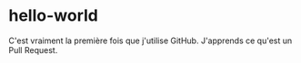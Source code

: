 # hello-world

C'est vraiment la première fois que j'utilise GitHub. J'apprends ce qu'est un Pull Request.
